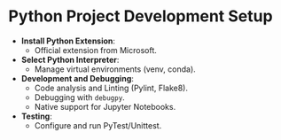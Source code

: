 # Python Project Development Setup

*   **Install Python Extension**:
    *   Official extension from Microsoft.
*   **Select Python Interpreter**:
    *   Manage virtual environments (venv, conda).
*   **Development and Debugging**:
    *   Code analysis and Linting (Pylint, Flake8).
    *   Debugging with `debugpy`.
    *   Native support for Jupyter Notebooks.
*   **Testing**:
    *   Configure and run PyTest/Unittest.
